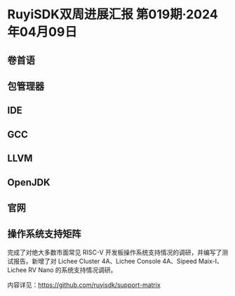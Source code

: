 # RuyiSDK双周进展汇报  第019期·2024年04月09日

## 卷首语


## 包管理器


## IDE


## GCC


## LLVM


## OpenJDK


## 官网


## 操作系统支持矩阵

完成了对绝大多数市面常见 RISC-V 开发板操作系统支持情况的调研，并编写了测试报告。新增了对 Lichee Cluster 4A、Lichee Console 4A、Sipeed Maix-I、Lichee RV Nano 的系统支持情况调研。

内容详见：https://github.com/ruyisdk/support-matrix
